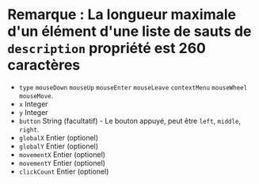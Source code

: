 # **Remarque :** La longueur maximale d'un élément d'une liste de sauts de `description` propriété est 260 caractères

* `type` `mouseDown`    `mouseUp` `mouseEnter` `mouseLeave` `contextMenu` `mouseWheel` `mouseMove`.
* `x` Integer
* `y` Integer
* `button` String (facultatif) - Le bouton appuyé, peut être `left`, `middle`, `right`.
* `globalX` Entier (optionel)
* `globalY` Entier (optionel)
* `movementX` Entier (optionel)
* `movementY` Entier (optionel)
* `clickCount` Entier (optionel)
